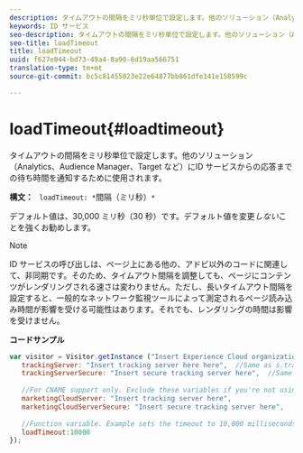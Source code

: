 ```yaml
---
description: タイムアウトの間隔をミリ秒単位で設定します。他のソリューション（Analytics、Audience Manager、Target など）にID サービスからの応答までの待ち時間を通知するために使用されます。
keywords: ID サービス
seo-description: タイムアウトの間隔をミリ秒単位で設定します。他のソリューション（Analytics、Audience Manager、Target など）にID サービスからの応答までの待ち時間を通知するために使用されます。
seo-title: loadTimeout
title: loadTimeout
uuid: f627e044-bd73-49a4-8a90-6d19aa566751
translation-type: tm+mt
source-git-commit: bc5c81455023e22e64877bb861dfe141e158599c

---
```



# loadTimeout{#loadtimeout}

タイムアウトの間隔をミリ秒単位で設定します。他のソリューション（Analytics、Audience Manager、Target など）にID サービスからの応答までの待ち時間を通知するために使用されます。

**構文：** ` loadTimeout: *`間隔（ミリ秒）`*`

デフォルト値は、30,000 ミリ秒（30 秒）です。デフォルト値を変更&#x200B;*しない*&#x200B;ことを強くお勧めします。

>[!NOTE]
>
>ID サービスの呼び出しは、ページ上にある他の、アドビ以外のコードに関連して、非同期です。そのため、タイムアウト間隔を調整しても、ページにコンテンツがレンダリングされる速さは変わりません。ただし、長いタイムアウト間隔を設定すると、一般的なネットワーク監視ツールによって測定されるページ読み込み時間が影響を受ける可能性はあります。それでも、レンダリングの時間は影響を受けません。

**コードサンプル**

```js
var visitor = Visitor.getInstance ("Insert Experience Cloud organization ID here",{ 
   trackingServer: "Insert tracking server here here",  //Same as s.trackingServer 
   trackingServerSecure: "Insert secure tracking server here",  //Same as s.trackingServerSecure 
 
   //For CNAME support only. Exclude these variables if you're not using CNAME 
   marketingCloudServer: "Insert tracking server here", 
   marketingCloudServerSecure: "Insert secure tracking server here", 
 
   //Function variable. Example sets the timeout to 10,000 milliseconds (10 seconds). 
   loadTimeout:10000 
});
```

